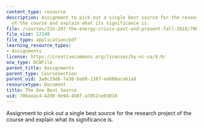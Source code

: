 ```yaml
---
content_type: resource
description: Assignment to pick out a single best source for the research project
  of the course and explain what its significance is.
file: /courses/21h-207-the-energy-crisis-past-and-present-fall-2010/706aeac442d09e944b8fa7852ce03018_MIT21H_207F10_best_source.pdf
file_size: 22140
file_type: application/pdf
learning_resource_types:
- Assignments
license: https://creativecommons.org/licenses/by-nc-sa/4.0/
ocw_type: OCWFile
parent_title: Assignments
parent_type: CourseSection
parent_uid: 3a8c29db-7a38-ba60-1387-ee668aca61a9
resourcetype: Document
title: The One Best Source
uid: 706aeac4-42d0-9e94-4b8f-a7852ce03018
---
```

Assignment to pick out a single best source for the research project of the course and explain what its significance is.